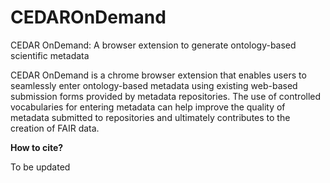 # CEDAROnDemand
CEDAR OnDemand: A browser extension to generate ontology-based scientific metadata 

CEDAR OnDemand is a chrome browser extension that enables users to seamlessly enter ontology-based metadata using existing web-based submission forms provided by metadata repositories. The use of controlled vocabularies for entering metadata can help improve the quality of metadata submitted to repositories and ultimately contributes to the creation of FAIR data.

**How to cite?**

To be updated

